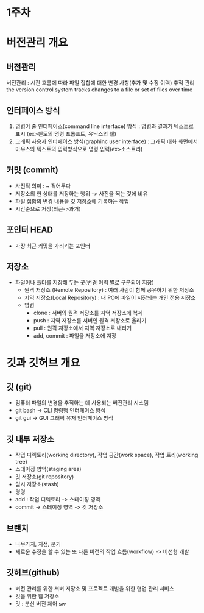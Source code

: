 # 1주차
# 버전관리 개요
## 버전관리

버전관리 : 시간 흐름에 따라 파일 집합에 대한 변경 사항(추가 및 수정 이력) 추적 관리
the version control system tracks changes to a file or set of files over time

## 인터페이스 방식

1. 명령어 줄 인터페이스(command line interface) 방식 : 명령과 결과가 텍스트로 표시 (ex>윈도의 명령 프롬프트, 유닉스의 쉘)
2.  그래픽 사용자 인터페이스 방식(graphinc user interface) : 그래픽 대화 화면에서 마우스와 텍스트의 입력방식으로 명령 입력(ex>소스트리)

## 커밋 (commit)


- 사전적 의미 :  ~ 적어두다
- 저장소의 현 상태를 저장하는 행위 -> 사진을 찍는 것에 비유
- 파일 집합의 변경 내용을 깃 저장소에 기록하는 작업
- 시간순으로 저장(최근->과거)


## 포인터 HEAD


- 가장 최근 커밋을 가리키는 포인터

## 저장소


- 파일이나 폴더를 저장해 두는 곳(변경 이력 별로 구분되어 저장)
  - 원격 저장소 (Remote Repository) : 여러 사람이 함께 공유하기 위한 저장소
  - 지역 저장소(Local Repository) : 내 PC에 파일이 저장되는 개인 전용 저장소
  - 명령
     - clone : 서버의 원격 저장소를 지역 저장소에 복제
     - push : 지역 저장소를 서버인 원격 저장소로 올리기
     - pull : 원격 저장소에서 지역 저장소로 내리기
     - add, commit : 파일을 저장소에 저장

# 깃과 깃허브 개요
## 깃 (git)


- 컴퓨터 파일의 변경을 추적하는 데 사용되는 버전관리 시스템
- git bash -> CLI 명령행 인터페이스 방식
- git gui -> GUI 그래픽 유저 인터페이스 방식


## 깃 내부 저장소


- 작업 디렉토리(working directory), 작업 공간(work space), 작업 트리(working tree)
- 스테이징 영역(staging area)
- 깃 저장소(git repository)
- 임시 저장소(stash)
- 명령
 - add : 작업 디렉토리 -> 스테이징 영역
 - commit -> 스테이징 영역 -> 깃 저장소 


## 브랜치

- 나무가지, 지점, 분기
- 새로운 수정을 할 수 있는 또 다른 버전의 작업 흐름(workflow) -> 비선형 개발

## 깃허브(github)


- 버전 관리를 위한 서버 저장소 및 프로젝트 개발을 위한 협업 관리 서비스
- 깃을 위한 웹 저장소
- 깃 : 분산 버전 제어 sw
